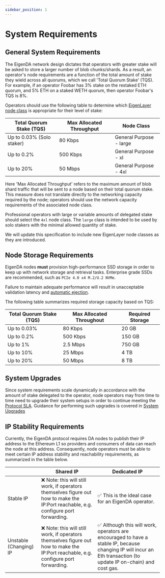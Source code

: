 ```yaml
---
sidebar_position: 1
---
```


# System Requirements

## General System Requirements

The EigenDA network design dictates that operators with greater stake will
be asked to store a larger number of blob chunks/shards. As a result, an operator's node requirements are a
function of the total amount of stake they wield across all quorums, which we
call 'Total Quorum Stake' (TQS). For example, if an operator Foobar has 3% stake
on the restaked ETH quorum, and 5% ETH on a staked WETH quorum, then operator
Foobar's TQS is 8%.

Operators should use the following table to determine which [EigenLayer node class](/eigenlayer/operator-guides/eigenlayer-node-classes#general-purpose-eigenlayer-node-classes)
is appropriate for their level of stake:

| Total Quorum Stake (TQS) | Max Allocated Throughput |  Node Class |
| ------------------------ | ----------------------- | -------------------- |
| Up to 0.03% (Solo staker)      | 80 Kbps    | General Purpose - large    |
| Up to 0.2%                     |  500 Kbps | General Purpose - xl        |
| Up to 20%                      |  50 Mbps  | General Purpose - 4xl      |

Here 'Max Allocated Throughput' refers to the maximum amount of blob shard traffic that 
will be sent to a node based on their total quorum stake. This measure does not translate
directly to the networking capacity required by the node; operators should use the network
capacity requirements of the associated node class. 

Professional operators with large or variable amounts of delegated stake should
select the `4xl` node class. The `large` class is intended to be used by solo
stakers with the minimal allowed quantity of stake.

We will update this specification to include new EigenLayer node classes as they
are introduced.

## Node Storage Requirements

EigenDA nodes **must** provision high-performance SSD storage in order to keep
up with network storage and retrieval tasks. Enterprise grade SSDs are recommended, such as `PCIe 4.0 x4 M.2/U.2 NVMe`.

Failure to maintain adequate
performance will result in unacceptable validation latency and [automatic ejection](./protocol-SLA/).

The following table summarizes required storage capacity based on TQS:

| Total Quorum Stake (TQS) | Max Allocated Throughout | Required Storage |
| ------------------------ | -------------------- | ---------------- |
| Up to 0.03%                    | 80 Kbps              | 20 GB            |
| Up to 0.2%                     | 500 Kbps             | 150 GB           |
| Up to 1%                       | 2.5 Mbps             | 750 GB           |
| Up to 10%                      | 25 Mbps              | 4 TB             |
| Up to 20%                      | 50 Mbps              | 8 TB             |

## System Upgrades

Since system requirements scale dynamically in accordance with the amount of stake delegated to the operator, node operators may from time to time need to upgrade their system setups in order to continue meeting the [Protocol SLA](./protocol-SLA/). Guidance for performing such upgrades is covered in [System Upgrades](../upgrades/software-upgrades/)

## IP Stability Requirements

Currently, the EigenDA protocol requires DA nodes to publish their IP address to the Ethereum L1 so providers and consumers of data can reach the node at this address. Consequently, node operators must be able to meet certain IP address stability and reachability requirements, as summarized in the table below. 

|                        | Shared IP                                                                                                                           | Dedicated IP                                                                                                                                                     |
| ---------------------- | ----------------------------------------------------------------------------------------------------------------------------------- | ---------------------------------------------------------------------------------------------------------------------------------------------------------------- |
| Stable IP              | ❌ Note: this will still work, if operators themselves figure out how to make the IP:Port reachable, e.g. configure port forwarding. | ✅ This is the ideal case for an EigenDA operator.                                                                                                                |
| Unstable (Changing) IP | ❌ Note: this will still work, if operators themselves figure out how to make the IP:Port reachable, e.g. configure port forwarding. | ✅ Although this will work, operators are encouraged to have a stable IP, because changing IP will incur an Eth transaction (to update IP on-chain) and cost gas. |



